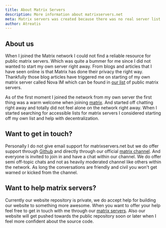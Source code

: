 ```yaml
---
title: About Matrix Servers
description: More information about matrixservers.net
meta: Matrix servers was created because there was no real server list supporting unofficial servers for the matrix network
author: Atreatis
---
```

## About us
When I joined the Matrix network I could not find a reliable resource for public matrix servers. Which was quite a bummer for me since I did not wanted to start my own server right away. From blogs and articles that I have seen online is that Matrix has done their privacy the right way. Thankfully those blog articles have triggered me on starting of my own matrix server called Nova IM which can be found in [our list](/servers) of public matrix servers.

As of the first moment I joined the network from my own server the first thing was a warm welcome when joining [matrix](https://matrix.to/#/#matrix:matrix.org). And started off chatting right away and totally did not feel alone on the network right away. When I started searching for accessible lists for matrix servers I considered starting off my own list and help with decentralization.

## Want to get in touch?
Personally I do not give email support for matrixservers.net but we do offer support through [Github](https://github.com/Atreatis/matrixservers) and directly through our official [matrix channel](https://matrix.to/#/#matrixservers:novaim.com). And everyone is invited to join in and have a chat within our channel. We do offer semi off-topic chats and not as heavily moderated channel like others within the network. As long the conversations are friendly and civil you won't get warned or kicked from the channel.

## Want to help matrix servers?
Currently our website repository is private, we do accept help for building our website to something more awesome. When you want to offer your help feel free to get in touch with me through our [matrix servers](https://matrix.to/#/#matrixservers:novaim.com). Also our website will get pushed towards the public repository soon or later when I feel more confident about the source code.
